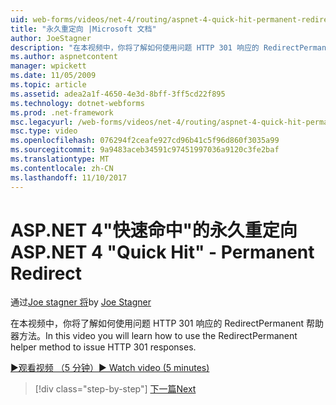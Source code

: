 ```yaml
---
uid: web-forms/videos/net-4/routing/aspnet-4-quick-hit-permanent-redirect
title: "永久重定向 |Microsoft 文档"
author: JoeStagner
description: "在本视频中，你将了解如何使用问题 HTTP 301 响应的 RedirectPermanent 帮助器方法。"
ms.author: aspnetcontent
manager: wpickett
ms.date: 11/05/2009
ms.topic: article
ms.assetid: adea2a1f-4650-4e3d-8bff-3ff5cd22f895
ms.technology: dotnet-webforms
ms.prod: .net-framework
msc.legacyurl: /web-forms/videos/net-4/routing/aspnet-4-quick-hit-permanent-redirect
msc.type: video
ms.openlocfilehash: 076294f2ceafe927cd96b41c5f96d860f3035a99
ms.sourcegitcommit: 9a9483aceb34591c97451997036a9120c3fe2baf
ms.translationtype: MT
ms.contentlocale: zh-CN
ms.lasthandoff: 11/10/2017
---
```

<a name="aspnet-4-quick-hit---permanent-redirect"></a><span data-ttu-id="181d6-103">ASP.NET 4"快速命中"的永久重定向</span><span class="sxs-lookup"><span data-stu-id="181d6-103">ASP.NET 4 "Quick Hit" - Permanent Redirect</span></span>
====================
<span data-ttu-id="181d6-104">通过[Joe stagner 将](https://github.com/JoeStagner)</span><span class="sxs-lookup"><span data-stu-id="181d6-104">by [Joe Stagner](https://github.com/JoeStagner)</span></span>

<span data-ttu-id="181d6-105">在本视频中，你将了解如何使用问题 HTTP 301 响应的 RedirectPermanent 帮助器方法。</span><span class="sxs-lookup"><span data-stu-id="181d6-105">In this video you will learn how to use the RedirectPermanent helper method to issue HTTP 301 responses.</span></span> 

[<span data-ttu-id="181d6-106">&#9654;观看视频 （5 分钟）</span><span class="sxs-lookup"><span data-stu-id="181d6-106">&#9654; Watch video (5 minutes)</span></span>](https://channel9.msdn.com/Blogs/ASP-NET-Site-Videos/aspnet-4-quick-hit-permanent-redirect)

>[!div class="step-by-step"]
[<span data-ttu-id="181d6-107">下一篇</span><span class="sxs-lookup"><span data-stu-id="181d6-107">Next</span></span>](aspnet-4-quick-hit-imperative-webforms-routing.md)
